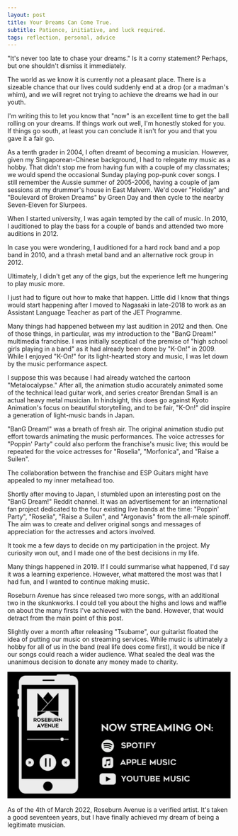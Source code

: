 ```yaml
---
layout: post
title: Your Dreams Can Come True.
subtitle: Patience, initiative, and luck required.
tags: reflection, personal, advice
---
```


"It's never too late to chase your dreams." Is it a corny statement? Perhaps, but one shouldn't dismiss it immediately.

The world as we know it is currently not a pleasant place. There is a sizeable chance that our lives could suddenly end at a drop (or a madman's whim), and we will regret not trying to achieve the dreams we had in our youth.

I'm writing this to let you know that "now" is an excellent time to get the ball rolling on your dreams. If things work out well, I'm honestly stoked for you. If things go south, at least you can conclude it isn't for you and that you gave it a fair go.

As a tenth grader in 2004, I often dreamt of becoming a musician. However, given my Singaporean-Chinese background, I had to relegate my music as a hobby. That didn't stop me from having fun with a couple of my classmates; we would spend the occasional Sunday playing pop-punk cover songs. I still remember the Aussie summer of 2005-2006, having a couple of jam sessions at my drummer's house in East Malvern. We'd cover "Holiday" and "Boulevard of Broken Dreams" by Green Day and then cycle to the nearby Seven-Eleven for Slurpees.

When I started university, I was again tempted by the call of music. In 2010, I auditioned to play the bass for a couple of bands and attended two more auditions in 2012.

In case you were wondering, I auditioned for a hard rock band and a pop band in 2010, and a thrash metal band and an alternative rock group in 2012.

Ultimately, I didn't get any of the gigs, but the experience left me hungering to play music more.

I just had to figure out how to make that happen. Little did I know that things would start happening after I moved to Nagasaki in late-2018 to work as an Assistant Language Teacher as part of the JET Programme.

Many things had happened between my last audition in 2012 and then. One of those things, in particular, was my introduction to the "BanG Dream!" multimedia franchise. I was initially sceptical of the premise of "high school girls playing in a band" as it had already been done by "K-On!" in 2009. While I enjoyed "K-On!" for its light-hearted story and music, I was let down by the music performance aspect.

I suppose this was because I had already watched the cartoon "Metalocalypse." After all, the animation studio accurately animated some of the technical lead guitar work, and series creator Brendan Small is an actual heavy metal musician. In hindsight, this does go against Kyoto Animation's focus on beautiful storytelling, and to be fair, "K-On!" did inspire a generation of light-music bands in Japan.

"BanG Dream!" was a breath of fresh air. The original animation studio put effort towards animating the music performances. The voice actresses for "Poppin' Party" could also perform the franchise's music live; this would be repeated for the voice actresses for "Roselia", "Morfonica", and "Raise a Suilen".

The collaboration between the franchise and ESP Guitars might have appealed to my inner metalhead too.

Shortly after moving to Japan, I stumbled upon an interesting post on the "BanG Dream!" Reddit channel. It was an advertisement for an international fan project dedicated to the four existing live bands at the time: "Poppin' Party", "Roselia", "Raise a Suilen", and "Argonavis" from the all-male spinoff. The aim was to create and deliver original songs and messages of appreciation for the actresses and actors involved.

It took me a few days to decide on my participation in the project. My curiosity won out, and I made one of the best decisions in my life.

Many things happened in 2019. If I could summarise what happened, I'd say it was a learning experience. However, what mattered the most was that I had fun, and I wanted to continue making music.

Roseburn Avenue has since released two more songs, with an additional two in the skunkworks. I could tell you about the highs and lows and waffle on about the many firsts I've achieved with the band. However, that would detract from the main point of this post.

Slightly over a month after releasing "Tsubame", our guitarist floated the idea of putting our music on streaming services. While music is ultimately a hobby for all of us in the band (real life does come first), it would be nice if our songs could reach a wider audience. What sealed the deal was the unanimous decision to donate any money made to charity.

![image](/assets/img/Specific/Band-Socials.png/)

As of the 4th of March 2022, Roseburn Avenue is a verified artist. It's taken a good seventeen years, but I have finally achieved my dream of being a legitimate musician.
